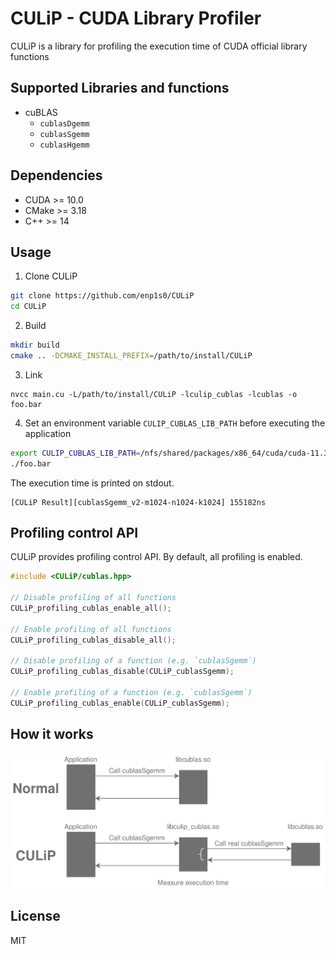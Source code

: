 # CULiP - CUDA Library Profiler

CULiP is a library for profiling the execution time of CUDA official library functions

## Supported Libraries and functions

- cuBLAS
  - `cublasDgemm`
  - `cublasSgemm`
  - `cublasHgemm`

## Dependencies
- CUDA >= 10.0
- CMake >= 3.18
- C++ >= 14

## Usage

1. Clone CULiP
```bash
git clone https://github.com/enp1s0/CULiP
cd CULiP
```

2. Build
```bash
mkdir build
cmake .. -DCMAKE_INSTALL_PREFIX=/path/to/install/CULiP
```

3. Link
```
nvcc main.cu -L/path/to/install/CULiP -lculip_cublas -lcublas -o foo.bar
```

4. Set an environment variable `CULIP_CUBLAS_LIB_PATH` before executing the application
```bash
export CULIP_CUBLAS_LIB_PATH=/nfs/shared/packages/x86_64/cuda/cuda-11.3/lib64/libcublas.so.11
./foo.bar
```

The execution time is printed on stdout.
```
[CULiP Result][cublasSgemm_v2-m1024-n1024-k1024] 155182ns
```

## Profiling control API

CULiP provides profiling control API.
By default, all profiling is enabled.

```cpp
#include <CULiP/cublas.hpp>

// Disable profiling of all functions
CULiP_profiling_cublas_enable_all();

// Enable profiling of all functions
CULiP_profiling_cublas_disable_all();

// Disable profiling of a function (e.g. `cublasSgemm`)
CULiP_profiling_cublas_disable(CULiP_cublasSgemm);

// Enable profiling of a function (e.g. `cublasSgemm`)
CULiP_profiling_cublas_enable(CULiP_cublasSgemm);
```

## How it works

<img alt='culip_how_it_works' src='./docs/CULiP.svg'>

## License
MIT
